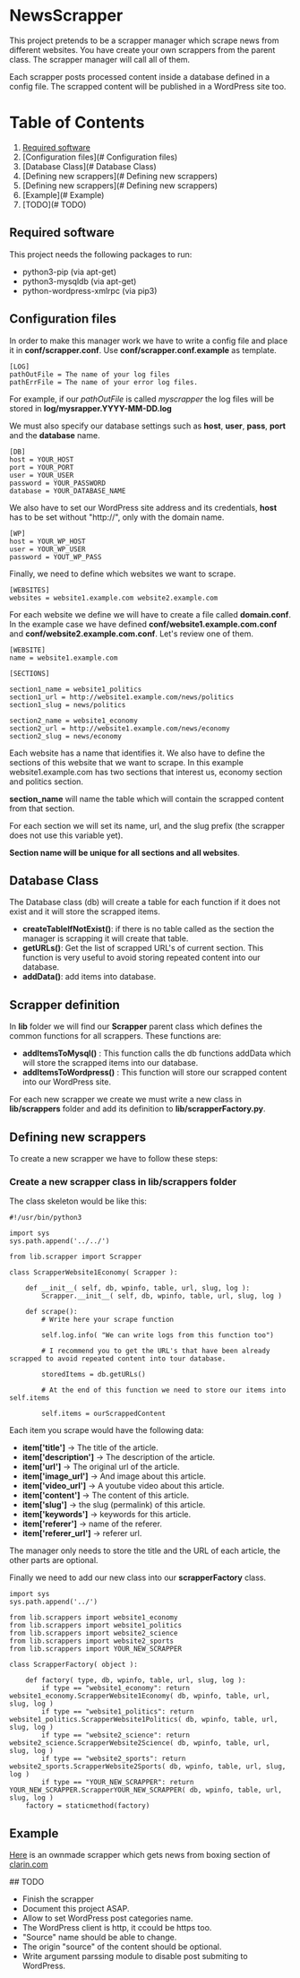 # NewsScrapper

This project pretends to be a scrapper manager which scrape news from different websites. You have create your own scrappers from the parent class. The scrapper manager will call all of them.

Each scrapper posts processed content inside a database defined in a config file.
The scrapped content will be published in a WordPress site too.

# Table of Contents
1. [Required software](#required--software)
2. [Configuration files](# Configuration files)
3. [Database Class](# Database Class)
4. [Defining new scrappers](# Defining new scrappers)
5. [Defining new scrappers](# Defining new scrappers)
6. [Example](# Example)
7. [TODO](# TODO)

## Required software

This project needs the following packages to run:

- python3-pip (via apt-get)
- python3-mysqldb (via apt-get)
- python-wordpress-xmlrpc (via pip3)

## Configuration files

In order to make this manager work we have to write a config file and place it in **conf/scrapper.conf**. Use **conf/scrapper.conf.example** as template.

```
[LOG]
pathOutFile = The name of your log files
pathErrFile = The name of your error log files.
```

For example, if our *pathOutFile* is called *myscrapper* the log files will be stored in **log/mysrapper.YYYY-MM-DD.log**

We must also specify our database settings such as **host**, **user**, **pass**, **port** and the **database** name.

```
[DB]
host = YOUR_HOST
port = YOUR_PORT
user = YOUR_USER
password = YOUR_PASSWORD
database = YOUR_DATABASE_NAME
```

We also have to set our WordPress site address and its credentials, **host** has to be set without "http://", only with the domain name.
```
[WP]
host = YOUR_WP_HOST
user = YOUR_WP_USER
password = YOUT_WP_PASS
```

Finally, we need to define which websites we want to scrape.
```
[WEBSITES]
websites = website1.example.com website2.example.com
```

For each website we define we will have to create a file called **domain.conf**. In the example case we have defined **conf/website1.example.com.conf** and **conf/website2.example.com.conf**. Let's review one of them.

```
[WEBSITE]
name = website1.example.com

[SECTIONS]

section1_name = website1_politics
section1_url = http://website1.example.com/news/politics
section1_slug = news/politics

section2_name = website1_economy
section2_url = http://website1.example.com/news/economy
section2_slug = news/economy
```
 Each website has a name that identifies it. We also have to define the sections of this website that we want to scrape. In this example website1.example.com has two sections that interest us, economy section and politics section.

**section_name** will name the table which will contain the scrapped content from that section.

 For each section we will set its name, url, and the slug prefix (the scrapper does not use this variable yet).

 **Section name will be unique for all sections and all websites**.

## Database Class

The Database class (db) will create a table for each function if it does not exist and it will store the scrapped items.

- **createTableIfNotExist()**: if there is no table called as the section the manager is scrapping it will create that table.
- **getURLs()**: Get the list of scrapped URL's of current section. This function is very useful to avoid storing repeated content into our database.
- **addData()**: add items into database.

## Scrapper definition

In **lib** folder we will find our **Scrapper** parent class which defines the common functions for all scrappers. These functions are:

- **addItemsToMysql()** : This function calls the db functions addData which will store the scrapped items into our database.
- **addItemsToWordpress()** : This function will store our scrapped content into our WordPress site.

For each new scrapper we create we must write a new class in **lib/scrappers** folder and add its definition to **lib/scrapperFactory.py**.

## Defining new scrappers

To create a new scrapper we have to follow these steps:

### Create a new scrapper class in lib/scrappers folder

The class skeleton would be like this:

``` python3
#!/usr/bin/python3

import sys
sys.path.append('../../')

from lib.scrapper import Scrapper

class ScrapperWebsite1Economy( Scrapper ):

    def __init__( self, db, wpinfo, table, url, slug, log ):
        Scrapper.__init__( self, db, wpinfo, table, url, slug, log )

    def scrape():
        # Write here your scrape function

        self.log.info( "We can write logs from this function too")

        # I recommend you to get the URL's that have been already scrapped to avoid repeated content into tour database.

        storedItems = db.getURLs()

        # At the end of this function we need to store our items into self.items

        self.items = ourScrappedContent
```

Each item you scrape would have the following data:

- **item['title']** -> The title of the article.
- **item['description']** -> The description of the article.
- **item['url']** -> The original url of the article.
- **item['image_url']** -> And image about this article.
- **item['video_url']** -> A youtube video about this article.
- **item['content']** -> The content of this article.
- **item['slug']** -> the slug (permalink) of this article.
- **item['keywords']** -> keywords for this article.
- **item['referer']** -> name of the referer.
- **item['referer_url']** -> referer url.

The manager only needs to store the title and the URL of each article, the other parts are optional.

Finally we need to add our new class into our **scrapperFactory** class.

```
import sys
sys.path.append('../')

from lib.scrappers import website1_economy
from lib.scrappers import website1_politics
from lib.scrappers import website2_science
from lib.scrappers import website2_sports
from lib.scrappers import YOUR_NEW_SCRAPPER

class ScrapperFactory( object ):

    def factory( type, db, wpinfo, table, url, slug, log ):
        if type == "website1_economy": return website1_economy.ScrapperWebsite1Economy( db, wpinfo, table, url, slug, log )
        if type == "website1_politics": return website1_politics.ScrapperWebsite1Politics( db, wpinfo, table, url, slug, log )
        if type == "website2_science": return website2_science.ScrapperWebsite2Science( db, wpinfo, table, url, slug, log )
        if type == "website2_sports": return website2_sports.ScrapperWebsite2Sports( db, wpinfo, table, url, slug, log )
        if type == "YOUR_NEW_SCRAPPER": return YOUR_NEW_SCRAPPER.ScrapperYOUR_NEW_SCRAPPER( db, wpinfo, table, url, slug, log )        
    factory = staticmethod(factory)
```

## Example

[Here](https://gist.github.com/a-castellano/402b11f157fa486cd79420fb840739a6) is an ownmade scrapper which gets news from boxing section of [clarin.com](http://www.clarin.com/deportes/boxeo/)

## TODO

 - Finish the scrapper
 - Document this project ASAP.
 - Allow to set WordPress post categories name.
 - The WordPress client is http, it ccould be https too.
 - "Source" name should be able to change.
 - The origin "source" of the content should be optional.
 - Write argument parssing module to disable post submiting to WordPress.
